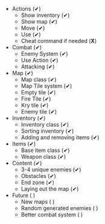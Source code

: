 - Actions (✔)
    - Show inventory (✔)
    - Show map (✔)
    - Move (✔)
    - Use (✔)
    - Cheat command if needed (**X**)
- Combat (✔)
    - Enemy System (✔)
    - Use Action (✔)
    - Attacking (✔)
- Map (✔)
    - Map class (✔)
    - Map Tile system (✔)
    - Empty tile (✔)
    - Fire Tile (✔)
    - Kry tile (✔)
    - Enemy tile (✔)
- Inventory (✔)
    - Inventory class (✔)
    - Sorting inventory (✔)
    - Adding and removing items (✔)
- Items (✔)
    - Base item class (✔)
    - Weapon class (✔)
- Content (✔)
    - 3-4 unique enemies (✔)
    - Obstacles (✔)
    - End zone (✔)
    - Laying out the map (✔)
- Future ( )
    - New maps ( )
    - Random generated enemies ( )
    - Better combat system ( )